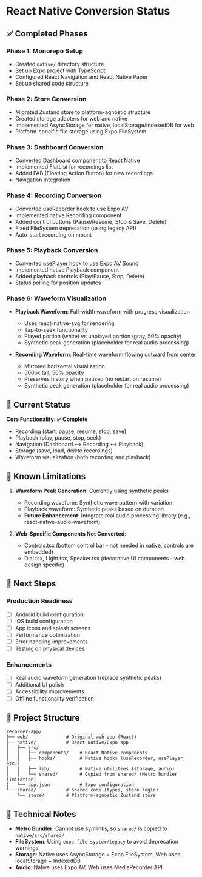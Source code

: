 # React Native Conversion Status

## ✅ Completed Phases

### Phase 1: Monorepo Setup
- Created `native/` directory structure
- Set up Expo project with TypeScript
- Configured React Navigation and React Native Paper
- Set up shared code structure

### Phase 2: Store Conversion
- Migrated Zustand store to platform-agnostic structure
- Created storage adapters for web and native
- Implemented AsyncStorage for native, localStorage/IndexedDB for web
- Platform-specific file storage using Expo FileSystem

### Phase 3: Dashboard Conversion
- Converted Dashboard component to React Native
- Implemented FlatList for recordings list
- Added FAB (Floating Action Button) for new recordings
- Navigation integration

### Phase 4: Recording Conversion
- Converted useRecorder hook to use Expo AV
- Implemented native Recording component
- Added control buttons (Pause/Resume, Stop & Save, Delete)
- Fixed FileSystem deprecation (using legacy API)
- Auto-start recording on mount

### Phase 5: Playback Conversion
- Converted usePlayer hook to use Expo AV Sound
- Implemented native Playback component
- Added playback controls (Play/Pause, Stop, Delete)
- Status polling for position updates

### Phase 6: Waveform Visualization
- **Playback Waveform**: Full-width waveform with progress visualization
  - Uses react-native-svg for rendering
  - Tap-to-seek functionality
  - Played portion (white) vs unplayed portion (gray, 50% opacity)
  - Synthetic peak generation (placeholder for real audio processing)

- **Recording Waveform**: Real-time waveform flowing outward from center
  - Mirrored horizontal visualization
  - 500px tall, 50% opacity
  - Preserves history when paused (no restart on resume)
  - Synthetic peak generation (placeholder for real audio processing)

## 📝 Current Status

**Core Functionality: ✅ Complete**
- Recording (start, pause, resume, stop, save)
- Playback (play, pause, stop, seek)
- Navigation (Dashboard ↔ Recording ↔ Playback)
- Storage (save, load, delete recordings)
- Waveform visualization (both recording and playback)

## 🔄 Known Limitations

1. **Waveform Peak Generation**: Currently using synthetic peaks
   - Recording waveform: Synthetic wave pattern with variation
   - Playback waveform: Synthetic peaks based on duration
   - **Future Enhancement**: Integrate real audio processing library (e.g., react-native-audio-waveform)

2. **Web-Specific Components Not Converted**:
   - Controls.tsx (bottom control bar - not needed in native, controls are embedded)
   - Dial.tsx, Light.tsx, Speaker.tsx (decorative UI components - web design specific)

## 🚀 Next Steps

### Production Readiness
- [ ] Android build configuration
- [ ] iOS build configuration  
- [ ] App icons and splash screens
- [ ] Performance optimization
- [ ] Error handling improvements
- [ ] Testing on physical devices

### Enhancements
- [ ] Real audio waveform generation (replace synthetic peaks)
- [ ] Additional UI polish
- [ ] Accessibility improvements
- [ ] Offline functionality verification

## 📁 Project Structure

```
recorder-app/
├── web/              # Original web app (React)
├── native/           # React Native/Expo app
│   ├── src/
│   │   ├── components/    # React Native components
│   │   ├── hooks/         # Native hooks (useRecorder, usePlayer, etc.)
│   │   ├── lib/           # Native utilities (storage, audio)
│   │   └── shared/        # Copied from shared/ (Metro bundler limitation)
│   └── app.json           # Expo configuration
└── shared/           # Shared code (types, store logic)
    └── store/        # Platform-agnostic Zustand store
```

## 🔧 Technical Notes

- **Metro Bundler**: Cannot use symlinks, so `shared/` is copied to `native/src/shared/`
- **FileSystem**: Using `expo-file-system/legacy` to avoid deprecation warnings
- **Storage**: Native uses AsyncStorage + Expo FileSystem, Web uses localStorage + IndexedDB
- **Audio**: Native uses Expo AV, Web uses MediaRecorder API

